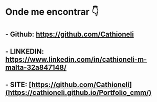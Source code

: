 # Onde me encontrar    :point_down:


## - Github:  https://github.com/Cathioneli

## - LINKEDIN: https://www.linkedin.com/in/cathioneli-m-malta-32a847148/

## - SITE:  [https://github.com/Cathioneli](https://cathioneli.github.io/Portfolio_cmm/)

